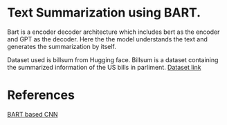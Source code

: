# Text Summarization using BART.

Bart is a encoder decoder architecture which includes bert as the encoder and GPT as the decoder. Here the the model understands the text and generates the summarization by itself.

Dataset used is billsum from Hugging face. Billsum is a dataset containing the summarized information of the US bills in parliment.
[Dataset link](https://huggingface.co/datasets/billsum)


# References
[BART based CNN](https://huggingface.co/ainize/bart-base-cnn)
